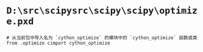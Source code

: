 # `D:\src\scipysrc\scipy\scipy\optimize.pxd`

```
# 从当前包中导入名为 `cython_optimize` 的模块中的 `cython_optimize` 函数或类
from .optimize cimport cython_optimize
```